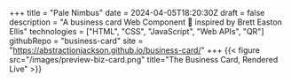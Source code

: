 +++
title = "Pale Nimbus"
date = 2024-04-05T18:20:30Z
draft = false
description = "A business card Web Component 🔧 inspired by Brett Easton Ellis"
technologies = ["HTML", "CSS", "JavaScript", "Web APIs", "QR"]
githubRepo = "business-card"
site = "https://abstractionjackson.github.io/business-card/"
+++
{{< figure src="/images/preview-biz-card.png" title="The Business Card, Rendered Live" >}}